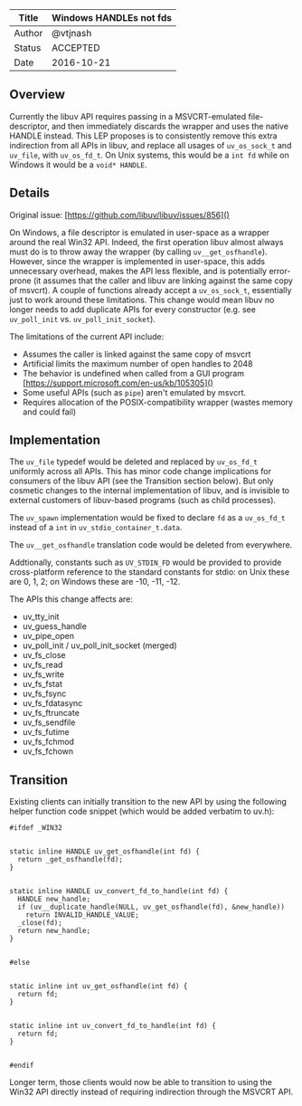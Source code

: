 | Title  | Windows HANDLEs not fds |
|--------|-------------------------|
| Author | @vtjnash                |
| Status | ACCEPTED                |
| Date   | 2016-10-21              |


## Overview

Currently the libuv API requires passing in a MSVCRT-emulated file-descriptor,
and then immediately discards the wrapper and uses the native HANDLE instead.
This LEP proposes is to consistently remove this extra indirection from all APIs in libuv,
and replace all usages of `uv_os_sock_t` and `uv_file`, with `uv_os_fd_t`.
On Unix systems, this would be a `int fd` while on Windows it would be a `void* HANDLE`.

## Details

Original issue: [https://github.com/libuv/libuv/issues/856]()

On Windows, a file descriptor is emulated in user-space as a wrapper around the real Win32 API.
Indeed, the first operation libuv almost always must do is to throw away the wrapper (by calling `uv__get_osfhandle`).
However, since the wrapper is implemented in user-space, this adds unnecessary overhead,
makes the API less flexible, and is potentially error-prone
(it assumes that the caller and libuv are linking against the same copy of msvcrt).
A couple of functions already accept a `uv_os_sock_t`, essentially just to work around these limitations.
This change would mean libuv no longer needs to add duplicate APIs for every constructor
(e.g. see `uv_poll_init` vs. `uv_poll_init_socket`).

The limitations of the current API include:
    
- Assumes the caller is linked against the same copy of msvcrt
- Artificial limits the maximum number of open handles to 2048
- The behavior is undefined when called from a GUI program [https://support.microsoft.com/en-us/kb/105305]()
- Some useful APIs (such as `pipe`) aren't emulated by msvcrt.
- Requires allocation of the POSIX-compatibility wrapper (wastes memory and could fail)


## Implementation

The `uv_file` typedef would be deleted and replaced by `uv_os_fd_t` uniformly across all APIs.
This has minor code change implications for consumers of the libuv API (see the Transition section below).
But only cosmetic changes to the internal implementation of libuv,
and is invisible to external customers of libuv-based programs (such as child processes).

The `uv_spawn` implementation would be fixed to declare `fd` as a `uv_os_fd_t` instead of a `int`
in `uv_stdio_container_t.data`.

The `uv__get_osfhandle` translation code would be deleted from everywhere.

Addtionally, constants such as `UV_STDIN_FD` would be provided to provide cross-platform
reference to the standard constants for stdio:
on Unix these are 0, 1, 2; on Windows these are -10, -11, -12.

The APIs this change affects are:
 - uv_tty_init
 - uv_guess_handle
 - uv_pipe_open
 - uv_poll_init / uv_poll_init_socket (merged)
 - uv_fs_close
 - uv_fs_read
 - uv_fs_write
 - uv_fs_fstat
 - uv_fs_fsync
 - uv_fs_fdatasync
 - uv_fs_ftruncate
 - uv_fs_sendfile
 - uv_fs_futime
 - uv_fs_fchmod
 - uv_fs_fchown

## Transition

Existing clients can initially transition to the new API by using the following helper function code snippet
(which would be added verbatim to uv.h):

    #ifdef _WIN32


    static inline HANDLE uv_get_osfhandle(int fd) {
      return _get_osfhandle(fd);
    }


    static inline HANDLE uv_convert_fd_to_handle(int fd) {
      HANDLE new_handle;
      if (uv__duplicate_handle(NULL, uv_get_osfhandle(fd), &new_handle))
        return INVALID_HANDLE_VALUE;
      _close(fd);
      return new_handle;
    }


    #else


    static inline int uv_get_osfhandle(int fd) {
      return fd;
    }


    static inline int uv_convert_fd_to_handle(int fd) {
      return fd;
    }


    #endif

Longer term, those clients would now be able to transition to using the Win32 API directly
instead of requiring indirection through the MSVCRT API.
